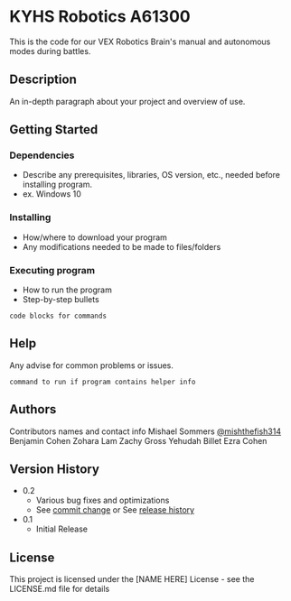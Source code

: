 # KYHS Robotics A61300

This is the code for our VEX Robotics Brain's manual and autonomous 
modes during battles. 

## Description

An in-depth paragraph about your project and overview of use.

## Getting Started

### Dependencies

* Describe any prerequisites, libraries, OS version, etc., needed before installing program.
* ex. Windows 10

### Installing

* How/where to download your program
* Any modifications needed to be made to files/folders

### Executing program

* How to run the program
* Step-by-step bullets
```
code blocks for commands
```

## Help

Any advise for common problems or issues.
```
command to run if program contains helper info
```

## Authors

Contributors names and contact info
    Mishael Sommers 
    [@mishthefish314](https://twitter.com/mishthefish314)
    Benjamin Cohen 
    Zohara Lam
    Zachy Gross
    Yehudah Billet
    Ezra Cohen
## Version History

* 0.2
    * Various bug fixes and optimizations
    * See [commit change]() or See [release history]()
* 0.1
    * Initial Release

## License

This project is licensed under the [NAME HERE] License - see the LICENSE.md file for details

